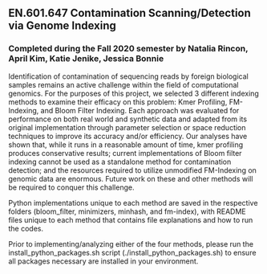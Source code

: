 ## EN.601.647 Contamination Scanning/Detection via Genome Indexing

### Completed during the Fall 2020 semester by Natalia Rincon, April Kim, Katie Jenike, Jessica Bonnie

Identification of contamination of sequencing reads by foreign biological samples remains an active challenge within the field of computational genomics. For the purposes of this project, we selected 3 different indexing methods to examine their efficacy on this problem: Kmer Profiling, FM-Indexing, and Bloom Filter Indexing. Each approach was evaluated for performance on both real world and synthetic data and adapted from its original implementation through parameter selection or space reduction techniques to improve its accuracy and/or efficiency. Our analyses have shown that, while it runs in a reasonable amount of time, kmer profiling produces conservative results; current implementations of Bloom filter indexing cannot be used as a standalone method for contamination detection; and the resources required to utilize unmodified FM-Indexing on genomic data are enormous. Future work on these and other methods will be required to conquer this challenge.

Python implementations unique to each method are saved in the respective folders (bloom_filter, minimizers, minhash, and fm-index), with README files unique to each method that contains file explanations and how to run the codes. 

Prior to implementing/analyzing either of the four methods, please run the install_python_packages.sh script (./install_python_packages.sh) to ensure all packages necessary are installed in your environment.
